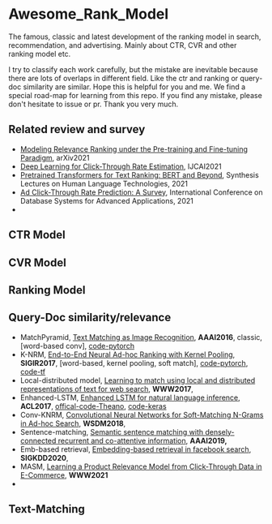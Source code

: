 # Awesome_Rank_Model

The famous, classic and latest development of the ranking model in search, recommendation, and advertising. Mainly about CTR, CVR and other ranking model etc.

I try to classify each work carefully, but the mistake are inevitable because there are lots of overlaps in different field. Like the ctr and ranking or query-doc similarity are similar.
Hope this is  helpful for you and me. We find a special road-map for learning from this repo.  If you find any mistake, please don't hesitate to issue or pr. Thank you very much. 

## Related review and survey

- [Modeling Relevance Ranking under the Pre-training and Fine-tuning Paradigm](https://arxiv.org/abs/2108.05652),  arXiv2021
- [Deep Learning for Click-Through Rate Estimation](https://arxiv.org/abs/2104.10584), IJCAI2021
- [Pretrained Transformers for Text Ranking: BERT and Beyond](https://arxiv.org/abs/2010.06467), Synthesis Lectures on Human Language Technologies, 2021
- [Ad Click-Through Rate Prediction: A Survey](<https://link.springer.com/chapter/10.1007/978-3-030-73216-5_10>), International Conference on Database Systems for Advanced Applications, 2021
- 



## CTR Model



## CVR Model



## Ranking Model



## Query-Doc similarity/relevance

- MatchPyramid, [Text Matching as Image Recognition](https://arxiv.org/abs/1602.06359), **AAAI2016**, classic, [word-based conv],  [code-pytorch](https://github.com/airkid/MatchPyramid_torch)
- K-NRM, [End-to-End Neural Ad-hoc Ranking with Kernel Pooling](https://arxiv.org/abs/1706.06613), **SIGIR2017**, [word-based, kernel pooling, soft match], [code-pytorch](<https://github.com/EdisonChen0816/knrm_pytorch>), [code-tf](https://github.com/AdeDZY/K-NRM)
- Local-distributed model, [Learning to match using local and distributed representations of text for web search](<https://arxiv.org/abs/1610.08136>), **WWW2017**, 
- Enhanced-LSTM, [Enhanced LSTM for natural language inference](<https://arxiv.org/abs/1609.06038>), **ACL2017**, [offical-code-Theano](<https://github.com/lukecq1231/nli>), [code-keras](<https://github.com/sdnr1/EBIM-NLI>)
- Conv-KNRM, [Convolutional Neural Networks for Soft-Matching N-Grams in Ad-hoc Search](<https://dl.acm.org/doi/abs/10.1145/3159652.3159659>), **WSDM2018**,
- Sentence-matching, [Semantic sentence matching with densely-connected recurrent and co-attentive information](<https://arxiv.org/abs/1805.11360>), **AAAI2019,**  
- Emb-based retrieval, [Embedding-based retrieval in facebook search](<https://arxiv.org/abs/2006.11632>), **SIGKDD2020**, 
- MASM, [Learning a Product Relevance Model from Click-Through Data in E-Commerce](<https://arxiv.org/abs/2102.07098>), **WWW2021**
- 



## Text-Matching



